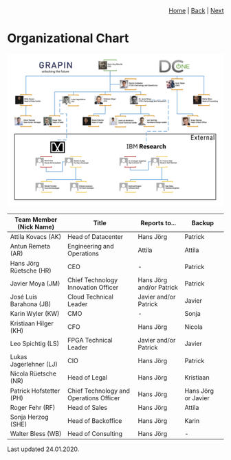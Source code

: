 <p align="right">
<a href="README.md">Home</a> | <a href="how-we-work.md">Back</a> | <a href="projects.md">Next</a>
</p>

# Organizational Chart

![Organizational Chart](/png/190912_GRAPIN_org_chart_v0.07.png)

| Team Member (Nick Name) | Title | Reports to... | Backup |
| ------ | ------ | ------ | ------ |
| Attila Kovacs (AK) | Head of Datacenter | Hans Jörg | Patrick |
| Antun Remeta (AR) | Engineering and Operations | Attila | Attila |
| Hans Jörg Rüetsche (HR) | CEO | - | Patrick |
| Javier Moya (JM) | Chief Technology Innovation Officer | Hans Jörg and/or Patrick| Patrick |
| José Luis Barahona (JB) | Cloud Technical Leader | Javier and/or Patrick | Javier |
| Karin Wyler (KW) | CMO | - | Sonja |
| Kristiaan Hilger (KH) | CFO | Hans Jörg | Nicola |
| Leo Spichtig (LS) | FPGA Technical Leader | Javier and/or Patrick | Javier |
| Lukas Jagerlehner (LJ) | CIO | Hans Jörg | Patrick |
| Nicola Rüetsche (NR) | Head of Legal | Hans Jörg | Kristiaan |
| Patrick Hofstetter (PH) | Chief Technology and Operations Officer | Hans Jörg | Hans Jörg or Javier |
| Roger Fehr (RF) | Head of Sales | Hans Jörg | Attila |
| Sonja Herzog (SHE) | Head of Backoffice | Hans Jörg | Karin |
| Walter Bless (WB) | Head of Consulting | Hans Jörg | - |

Last updated 24.01.2020.